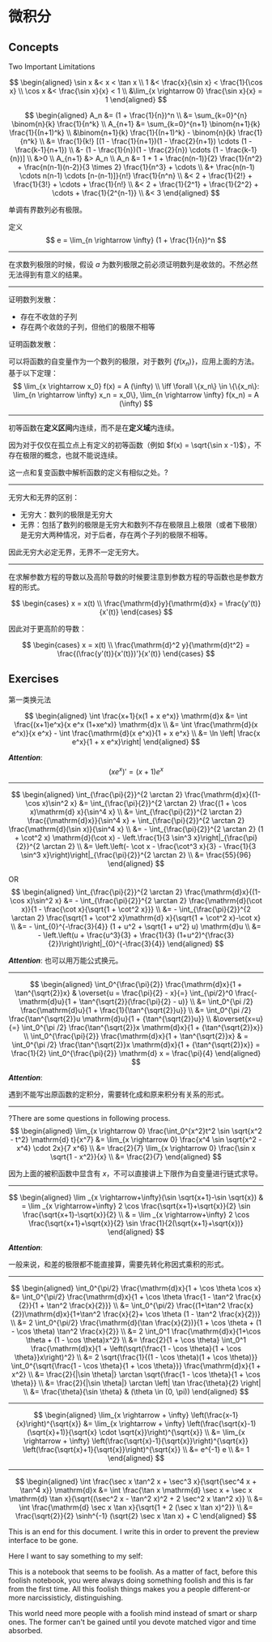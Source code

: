 # 微积分

## Concepts

Two Important Limitations

$$
\begin{aligned}
    \sin x &< x < \tan x \\
    1 &< \frac{x}{\sin x} < \frac{1}{\cos x} \\
    \cos x &< \frac{\sin x}{x} < 1 \\
    &\lim_{x \rightarrow 0} \frac{\sin x}{x} = 1
\end{aligned}
$$

$$
\begin{aligned}
    A_n &= (1 + \frac{1}{n})^n \\
    &= \sum_{k=0}^{n} \binom{n}{k} \frac{1}{n^k} \\
    A_{n+1} &= \sum_{k=0}^{n+1} \binom{n+1}{k} \frac{1}{(n+1)^k} \\
    &\binom{n+1}{k} \frac{1}{(n+1)^k} - \binom{n}{k} \frac{1}{n^k} \\
    &= \frac{1}{k!} [(1 - \frac{1}{n+1})(1 - \frac{2}{n+1}) \cdots (1 - \frac{k-1}{n+1}) \\
    &- (1 - \frac{1}{n})(1 - \frac{2}{n}) \cdots (1 - \frac{k-1}{n})] \\
    &>0 \\
    A_{n+1} &> A_n \\
    A_n &= 1 + 1 + \frac{n(n-1)}{2} \frac{1}{n^2} + \frac{n(n-1)(n-2)}{3 \times 2} \frac{1}{n^3} + \cdots \\
    &+ \frac{n(n-1) \cdots n(n-1) \cdots [n-(n-1)]}{n!} \frac{1}{n^n} \\
    &< 2 + \frac{1}{2!} + \frac{1}{3!} + \cdots + \frac{1}{n!} \\
    &< 2 + \frac{1}{2^1} + \frac{1}{2^2} + \cdots + \frac{1}{2^{n-1}} \\
    &< 3
\end{aligned}
$$

单调有界数列必有极限。

定义
$$
e = \lim_{n \rightarrow \infty} (1 + \frac{1}{n})^n
$$

---

在求数列极限的时候，假设 $a$ 为数列极限之前必须证明数列是收敛的。不然必然无法得到有意义的结果。

---

证明数列发散：

- 存在不收敛的子列
- 存在两个收敛的子列，但他们的极限不相等

证明函数发散：

可以将函数的自变量作为一个数列的极限，对于数列 $\{ f(x_n) \}$，应用上面的方法。基于以下定理：
$$
\lim_{x \rightarrow x_0} f(x) = A (\infty) \\
\iff \forall \{x_n\} \in \{\{x_n\}: \lim_{n \rightarrow \infty} x_n = x_0\}, \lim_{n \rightarrow \infty} f(x_n) = A (\infty)
$$

---

初等函数在**定义区间**内连续，而不是在**定义域**内连续。

因为对于仅仅在孤立点上有定义的初等函数（例如 $f(x) = \sqrt{\sin x -1}$），不存在极限的概念，也就不能说连续。

这一点和复变函数中解析函数的定义有相似之处。?

---

无穷大和无界的区别：

- 无穷大：数列的极限是无穷大
- 无界：包括了数列的极限是无穷大和数列不存在极限且上极限（或者下极限）是无穷大两种情况，对于后者，存在两个子列的极限不相等。

因此无穷大必定无界，无界不一定无穷大。

---

在求解参数方程的导数以及高阶导数的时候要注意到参数方程的导函数也是参数方程的形式。

$$
\begin{cases}
x = x(t) \\
\frac{\mathrm{d}y}{\mathrm{d}x} = \frac{y'(t)}{x'(t)}
\end{cases}
$$

因此对于更高阶的导数：

$$
\begin{cases}
x = x(t) \\
\frac{\mathrm{d}^2 y}{\mathrm{d}t^2} = \frac{(\frac{y'(t)}{x'(t)})'}{x'(t)}
\end{cases}
$$

## Exercises

第一类换元法

$$
\begin{aligned}
\int \frac{x+1}{x(1 + x e^x)} \mathrm{d}x &= \int \frac{(x+1)e^x}{x e^x (1+xe^x)} \mathrm{d}x \\
&= \int \frac{\mathrm{d}(x e^x)}{x e^x} - \int \frac{\mathrm{d}(x e^x)}{1 + x e^x} \\
&= \ln \left| \frac{x e^x}{1 + x e^x}\right|
\end{aligned}
$$

***Attention***:
$$
(x e^x)' = (x+1)e^x
$$

---

$$
\begin{aligned}
\int_{\frac{\pi}{2}}^{2 \arctan 2} \frac{\mathrm{d}x}{(1- \cos x)\sin^2 x} &= \int_{\frac{\pi}{2}}^{2 \arctan 2} \frac{(1 + \cos x)\mathrm{d} x}{\sin^4 x} \\
&= \int_{\frac{\pi}{2}}^{2 \arctan 2} \frac{{\mathrm{d}x}}{\sin^4 x} + \int_{\frac{\pi}{2}}^{2 \arctan 2} \frac{\mathrm{d}(\sin x)}{\sin^4 x} \\
&= - \int_{\frac{\pi}{2}}^{2 \arctan 2} (1 + \cot^2 x) \mathrm{d}(\cot x) - \left.\frac{1}{3 \sin^3 x}\right|_{\frac{\pi}{2}}^{2 \arctan 2} \\
&= \left.\left(- \cot x - \frac{\cot^3 x}{3} - \frac{1}{3 \sin^3 x}\right)\right|_{\frac{\pi}{2}}^{2 \arctan 2} \\
&= \frac{55}{96}
\end{aligned}
$$

OR
$$
\begin{aligned}
\int_{\frac{\pi}{2}}^{2 \arctan 2} \frac{\mathrm{d}x}{(1-\cos x)\sin^2 x} &= - \int_{\frac{\pi}{2}}^{2 \arctan 2} \frac{\mathrm{d}(\cot x)}{1 - \frac{\cot x}{\sqrt{1 + \cot^2 x}}} \\
&= - \int_{\frac{\pi}{2}}^{2 \arctan 2} \frac{\sqrt{1 + \cot^2 x}\mathrm{d} x}{\sqrt{1 + \cot^2 x}-\cot x} \\
&= - \int_{0}^{-\frac{3}{4}} (1 + u^2 + \sqrt{1 + u^2} u) \mathrm{d}u \\
&= - \left.\left(u + \frac{u^3}{3} + \frac{1}{3} (1+u^2)^{\frac{3}{2}}\right)\right|_{0}^{-\frac{3}{4}}
\end{aligned}
$$

***Attention***:
也可以用万能公式换元。

---

$$
\begin{aligned}
\int_0^{\frac{\pi}{2}} \frac{\mathrm{d}x}{1 + \tan^{\sqrt{2}}x} & \overset{u = \frac{\pi}{2} - x}{=} \int_{\pi/2}^0 \frac{- \mathrm{d}u}{1 + \tan^{\sqrt{2}}(\frac{\pi}{2} - u)} \\
&= \int_0^{\pi /2} \frac{\mathrm{d}u}{1 + \frac{1}{\tan^{\sqrt{2}}u}} \\
&= \int_0^{\pi /2} \frac{\tan^{\sqrt{2}}u \mathrm{d}u}{1 + {\tan^{\sqrt{2}}u}} \\
&\overset{x=u}{=} \int_0^{\pi /2} \frac{\tan^{\sqrt{2}}x \mathrm{d}x}{1 + {\tan^{\sqrt{2}}x}} \\
\int_0^{\frac{\pi}{2}} \frac{\mathrm{d}x}{1 + \tan^{\sqrt{2}}x} & = \int_0^{\pi /2} \frac{\tan^{\sqrt{2}}x \mathrm{d}x}{1 + {\tan^{\sqrt{2}}x}} = \frac{1}{2} \int_0^{\frac{\pi}{2}} \mathrm{d} x = \frac{\pi}{4}
\end{aligned}
$$

***Attention***:

遇到不能写出原函数的定积分，需要转化成和原来积分有关系的形式。

---

?There are some questions in following process.
$$
\begin{aligned}
\lim_{x \rightarrow 0} \frac{\int_0^{x^2}t^2 \sin \sqrt{x^2 - t^2} \mathrm{d} t}{x^7} &= \lim_{x \rightarrow 0} \frac{x^4 \sin \sqrt{x^2 - x^4} \cdot 2x}{7 x^6} \\
&= \frac{2}{7} \lim_{x \rightarrow 0} \frac{\sin x \sqrt{1 - x^2}}{x} \\
&= \frac{2}{7}
\end{aligned}
$$

因为上面的被积函数中显含有 $x$，不可以直接讲上下限作为自变量进行链式求导。

---

$$
\begin{aligned}
\lim _{x \rightarrow+\infty}(\sin \sqrt{x+1}-\sin \sqrt{x}) & = \lim _{x \rightarrow+\infty} 2 \cos \frac{\sqrt{x+1}+\sqrt{x}}{2} \sin \frac{\sqrt{x+1}-\sqrt{x}}{2} \\ & = \lim _{x \rightarrow+\infty} 2 \cos \frac{\sqrt{x+1}+\sqrt{x}}{2} \sin \frac{1}{2(\sqrt{x+1}+\sqrt{x})}
\end{aligned}
$$

***Attention***:

一般来说，和差的极限都不能直接算，需要先转化称因式乘积的形式。

---

$$
\begin{aligned}
\int_0^{\pi/2} \frac{\mathrm{d}x}{1 + \cos \theta \cos x} &= \int_0^{\pi/2} \frac{\mathrm{d}x}{1 + \cos \theta \frac{1 - \tan^2 \frac{x}{2}}{1 + \tan^2 \frac{x}{2}}} \\
&= \int_0^{\pi/2} \frac{(1+\tan^2 \frac{x}{2})\mathrm{d}x}{1+\tan^2 \frac{x}{2}+ \cos \theta (1 - \tan^2 \frac{x}{2})} \\
&= 2 \int_0^{\pi/2} \frac{\mathrm{d}(\tan \frac{x}{2})}{1 + \cos \theta + (1 - \cos \theta) \tan^2 \frac{x}{2}} \\
&= 2 \int_0^1 \frac{\mathrm{d}x}{1+\cos \theta + (1 - \cos \theta)x^2} \\
&= \frac{2}{1 + \cos \theta} \int_0^1 \frac{\mathrm{d}x}{1 + \left(\sqrt{\frac{1 - \cos \theta}{1 + \cos \theta}}x\right)^2} \\
&= 2 \sqrt{\frac{1}{(1 - \cos \theta)(1 + \cos \theta)}} \int_0^{\sqrt{\frac{1 - \cos \theta}{1 + \cos \theta}}} \frac{\mathrm{d}x}{1 + x^2} \\
&= \frac{2}{|\sin \theta|} \arctan \sqrt{\frac{1 - \cos \theta}{1 + \cos \theta}} \\
&= \frac{2}{|\sin \theta|} \arctan \left| \tan \frac{\theta}{2} \right| \\
&= \frac{\theta}{\sin \theta} & (\theta \in (0, \pi))
\end{aligned}
$$

---

$$
\begin{aligned}
\lim_{x \rightarrow + \infty} \left(\frac{x-1}{x}\right)^{\sqrt{x}} &= \lim_{x \rightarrow + \infty} \left(\frac{\sqrt{x}-1)(\sqrt{x}+1)}{\sqrt{x} \cdot \sqrt{x}}\right)^{\sqrt{x}} \\
&= \lim_{x \rightarrow + \infty} \left(\frac{\sqrt{x}-1}{\sqrt{x}}\right)^{\sqrt{x}} \left(\frac{\sqrt{x}+1}{\sqrt{x}}\right)^{\sqrt{x}} \\
&= e^{-1} e \\
&= 1
\end{aligned}
$$

---

$$
\begin{aligned}
\int \frac{\sec x \tan^2 x + \sec^3 x}{\sqrt{\sec^4 x + \tan^4 x}} \mathrm{d}x &= \int \frac{\tan x \mathrm{d} \sec x + \sec x \mathrm{d} \tan x}{\sqrt{(\sec^2 x - \tan^2 x)^2 + 2 \sec^2 x \tan^2 x}} \\
&= \int \frac{\mathrm{d} \sec x \tan x}{\sqrt{1 + 2 (\sec x \tan x)^2}} \\
&= \frac{\sqrt{2}}{2} \sinh^{-1} (\sqrt{2} \sec x \tan x) + C
\end{aligned}
$$

This is an end for this document. I write this in order to prevent the preview interface to be gone.

Here I want to say something to my self:

This is a notebook that seems to be foolish. As a matter of fact, before this foolish notebook, you were always doing something foolish and this is far from the first time. All this foolish things makes you a people different-or more narcissisticly, distinguishing.

This world need more people with a foolish mind instead of smart or sharp ones. The former can't be gained until you devote matched vigor and time absorbed.

